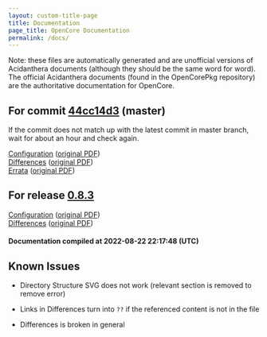 ```yaml
---
layout: custom-title-page
title: Documentation
page_title: OpenCore Documentation
permalink: /docs/
---
```

Note: these files are automatically generated and are unofficial versions of Acidanthera documents (although they should be the same word for word). The official Acidanthera documents (found in the OpenCorePkg repository) are the authoritative documentation for OpenCore.

## For commit [44cc14d3](https://github.com/acidanthera/OpenCorePkg/tree/44cc14d3072dfda5809d5f7eca16f904b74920b3) (master)

If the commit does not match up with the latest commit in master branch, wait for about an hour and check again.

[Configuration](latest/Configuration.html) ([original PDF](https://github.com/acidanthera/OpenCorePkg/blob/44cc14d3072dfda5809d5f7eca16f904b74920b3/Docs/Configuration.pdf))
<br>
[Differences](latest/Differences.html) ([original PDF](https://github.com/acidanthera/OpenCorePkg/blob/44cc14d3072dfda5809d5f7eca16f904b74920b3/Docs/Differences/Differences.pdf))
<br>
[Errata](latest/Errata.html) ([original PDF](https://github.com/acidanthera/OpenCorePkg/blob/44cc14d3072dfda5809d5f7eca16f904b74920b3/Docs/Errata/Errata.pdf))

## For release [0.8.3](https://github.com/acidanthera/OpenCorePkg/tree/0.8.3)

[Configuration](release/Configuration.html) ([original PDF](https://github.com/acidanthera/OpenCorePkg/blob/0.8.3/Docs/Configuration.pdf))
<br>
[Differences](release/Differences.html) ([original PDF](https://github.com/acidanthera/OpenCorePkg/blob/0.8.3/Docs/Differences/Differences.pdf))

#### Documentation compiled at 2022-08-22 22:17:48 (UTC)

## Known Issues

* Directory Structure SVG does not work (relevant section is removed to remove error)

* Links in Differences turn into `??` if the referenced content is not in the file

* Differences is broken in general
